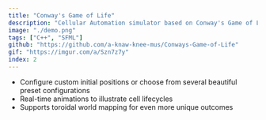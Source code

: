 ```yaml
---
title: "Conway's Game of Life"
description: "Cellular Automation simulator based on Conway's Game of Life"
image: "./demo.png"
tags: ["C++", "SFML"]
github: "https://github.com/a-knaw-knee-mus/Conways-Game-of-Life"
gif: "https://imgur.com/a/Szn7z7y"
index: 2
---
```


- Configure custom initial positions or choose from several beautiful preset configurations
- Real-time animations to illustrate cell lifecycles
- Supports toroidal world mapping for even more unique outcomes